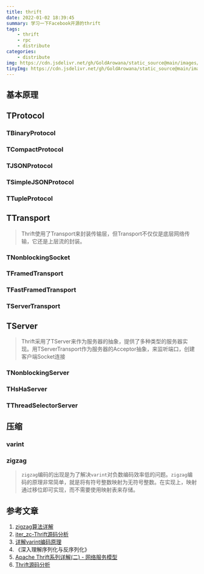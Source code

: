 ```yaml
---
title: thrift
date: 2022-01-02 18:39:45
summary: 学习一下Facebook开源的thrift
tags:
    - thrift
    - rpc
    - distribute
categories:
    - distribute
img: https://cdn.jsdelivr.net/gh/GoldArowana/static_source@main/images/cover/co8-m.jpg
tinyImg: https://cdn.jsdelivr.net/gh/GoldArowana/static_source@main/images/tiny/cover/co8.jpg
---
```



## 基本原理

## TProtocol

### TBinaryProtocol

### TCompactProtocol

### TJSONProtocol

### TSimpleJSONProtocol

### TTupleProtocol

## TTransport
> Thrift使用了Transport来封装传输层，但Transport不仅仅是底层网络传输，它还是上层流的封装。
### TNonblockingSocket

### TFramedTransport

### TFastFramedTransport

### TServerTransport

## TServer
> Thrift采用了TServer来作为服务器的抽象，提供了多种类型的服务器实现。用TServerTransport作为服务器的Acceptor抽象，来监听端口，创建客户端Socket连接

### TNonblockingServer

### THsHaServer

### TThreadSelectorServer

## 压缩

### varint

### zigzag
> `zigzag`编码的出现是为了解决`varint`对负数编码效率低的问题。`zigzag`编码的原理非常简单，就是将有符号整数映射为无符号整数。在实现上，映射通过移位即可实现，而不需要使用映射表来存储。

## 参考文章
1. [zigzag算法详解](https://blog.csdn.net/weixin_43708622/article/details/111397290)
2. [iter_zc-Thrift源码分析](https://www.kancloud.cn/digest/thrift/118984)
3. [详解varint编码原理](https://segmentfault.com/a/1190000020500985?utm_source=tag-newest)
4. 《深入理解序列化与反序列化》
5. [Apache Thrift系列详解(二) - 网络服务模型](https://juejin.cn/post/6844903622384287751)
6. [Thrift源码分析](https://www.kancloud.cn/digest/thrift/118983)
